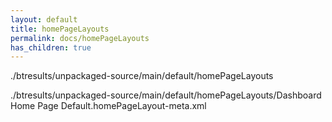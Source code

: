 ```yaml
---
layout: default
title: homePageLayouts
permalink: docs/homePageLayouts
has_children: true
---
```




./btresults/unpackaged-source/main/default/homePageLayouts

./btresults/unpackaged-source/main/default/homePageLayouts/Dashboard Home Page Default.homePageLayout-meta.xml

